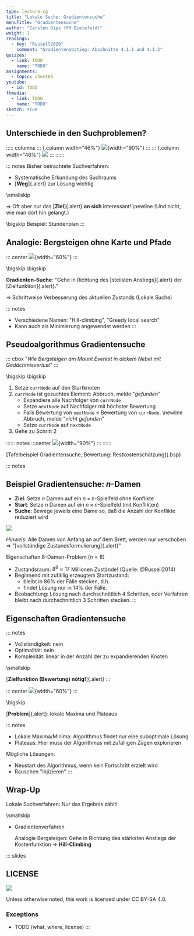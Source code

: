 ```yaml
---
type: lecture-cg
title: "Lokale Suche: Gradientensuche"
menuTitle: "Gradientensuche"
author: "Carsten Gips (FH Bielefeld)"
weight: 1
readings:
  - key: "Russell2020"
    comment: "Gradientenabstieg: Abschnitte 4.1.1 und 4.1.2"
quizzes:
  - link: TODO
    name: "TODO"
assignments:
  - topic: sheet03
youtube:
  - id: TODO
fhmedia:
  - link: TODO
    name: "TODO"
sketch: true
---
```



## Unterschiede in den Suchproblemen?

::::: columns
::: {.column width="46%"}
![](images/graph.png){width="90%"}
:::
::: {.column width="46%"}
![](images/screenshot_stundenplan.png)
:::
::::::


::: notes
Bisher betrachtete Suchverfahren:

*   Systematische Erkundung des Suchraums
*   [**Weg**]{.alert} zur Lösung wichtig

\smallskip

=> Oft aber nur das [**Ziel**]{.alert} **an sich** interessant! \newline
(Und nicht, wie man dort hin gelangt.)

\bigskip
Beispiel: Stundenplan
:::


## Analogie: Bergsteigen ohne Karte und Pfade

::: center
![](images/hill-climbing.png){width="60%"}
:::

\bigskip
\bigskip

**Gradienten-Suche**:
"Gehe in Richtung des [steilsten Anstiegs]{.alert} der [Zielfunktion]{.alert}."

=> Schrittweise Verbesserung des aktuellen Zustands (Lokale Suche)

::: notes
*   Verschiedene Namen: "Hill-climbing", "Greedy local search"
*   Kann auch als Minimierung angewendet werden
:::


## Pseudoalgorithmus Gradientensuche

::: cbox
"*Wie Bergsteigen am Mount Everest in dickem Nebel mit Gedächtnisverlust*"
:::

\bigskip
\bigskip

1.  Setze `currNode` auf den Startknoten
2.  `currNode` ist gesuchtes Element: Abbruch, melde "*gefunden*"
    -   Expandiere alle Nachfolger von `currNode`
    -   Setze `nextNode` auf Nachfolger mit höchster Bewertung
    -   Falls Bewertung von `nextNode` $\leq$ Bewertung von `currNode`: \newline
        Abbruch, melde "*nicht gefunden*"
    -   Setze `currNode` auf `nextNode`
3.  Gehe zu Schritt 2

:::::: notes
:::center
![](images/tafelbeispiel.png){width="90%"}
:::
::::::

[Tafelbeispiel Gradientensuche, Bewertung: Restkostenschätzung]{.bsp}


::: notes
## Beispiel Gradientensuche: $n$-Damen

*   **Ziel**: Setze $n$ Damen auf ein $n \times n$-Spielfeld ohne Konflikte
*   **Start**: Setze $n$ Damen auf ein $n \times n$-Spielfeld (mit Konflikten)
*   **Suche**: Bewege jeweils eine Dame so, daß die Anzahl der Konflikte reduziert wird

![](images/4queens.png)

*Hinweis*: Alle Damen von Anfang an auf dem Brett, werden nur verschoben
=> "[vollständige Zustandsformulierung]{.alert}"

Eigenschaften 8-Damen-Problem ($n=8$)

*   Zustandsraum: $8^8 \approx 17$ Millionen Zustände! (Quelle: @Russell2014)
*   Beginnend mit zufällig erzeugtem Startzustand:
    *   bleibt in 86% der Fälle stecken, d.h.
    *   findet Lösung nur in 14% der Fälle.
*   Beobachtung: Lösung nach durchschnittlich 4 Schritten, oder Verfahren bleibt nach durchschnittlich 3 Schritten stecken.
:::


## Eigenschaften Gradientensuche

::: notes
*   Vollständigkeit: nein
*   Optimalität: nein
*   Komplexität: linear in der Anzahl der zu expandierenden Knoten

\smallskip

[**Zielfunktion (Bewertung) nötig!**]{.alert}
:::

::: center
![](images/hill-climbing.png){width="60%"}
:::

\bigskip

[**Problem**]{.alert}: lokale Maxima und Plateaus

::: notes
*   Lokale Maxima/Minima: Algorithmus findet nur eine suboptimale Lösung
*   Plateaus: Hier muss der Algorithmus mit zufälligen Zügen explorieren


Mögliche Lösungen:

*   Neustart des Algorithmus, wenn kein Fortschritt erzielt wird
*   Rauschen "injizieren"
:::

## Wrap-Up

Lokale Suchverfahren: Nur das Ergebnis zählt!

\smallskip

*   Gradientenverfahren

    Analogie Bergsteigen: Gehe in Richtung des stärksten Anstiegs der
    Kostenfunktion => **Hill-Climbing**







<!-- DO NOT REMOVE - THIS IS A LAST SLIDE TO INDICATE THE LICENSE AND POSSIBLE EXCEPTIONS (IMAGES, ...). -->
::: slides
## LICENSE
![](https://licensebuttons.net/l/by-sa/4.0/88x31.png)

Unless otherwise noted, this work is licensed under CC BY-SA 4.0.

### Exceptions
*   TODO (what, where, license)
:::
